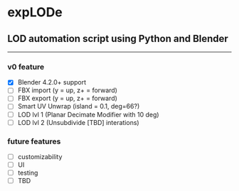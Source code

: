 # expLODe
## LOD automation script using Python and Blender
<hr>

### v0 feature
- [x] Blender 4.2.0+ support
- [ ] FBX import (y = up, z+ = forward)
- [ ] FBX export (y = up, z+ = forward)
- [ ] Smart UV Unwrap (island = 0.1, deg=66?)
- [ ] LOD lvl 1 (Planar Decimate Modifier with 10 deg)
- [ ] LOD lvl 2 (Unsubdivide [TBD] interations)

### future features
- [ ] customizability
- [ ] UI
- [ ] testing
- [ ] TBD
